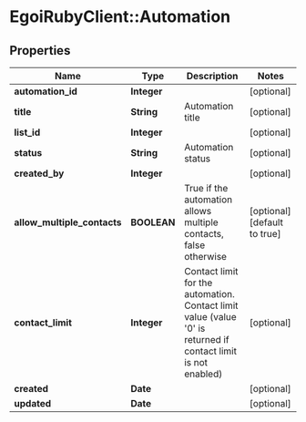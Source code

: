 # EgoiRubyClient::Automation

## Properties
Name | Type | Description | Notes
------------ | ------------- | ------------- | -------------
**automation_id** | **Integer** |  | [optional] 
**title** | **String** | Automation title | [optional] 
**list_id** | **Integer** |  | [optional] 
**status** | **String** | Automation status | [optional] 
**created_by** | **Integer** |  | [optional] 
**allow_multiple_contacts** | **BOOLEAN** | True if the automation allows multiple contacts, false otherwise | [optional] [default to true]
**contact_limit** | **Integer** | Contact limit for the automation. Contact limit value (value &#39;0&#39; is returned if contact                                 limit is not enabled) | [optional] 
**created** | **Date** |  | [optional] 
**updated** | **Date** |  | [optional] 


